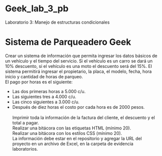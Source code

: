 # Geek_lab_3_pb
Laboratorio 3: Manejo de estructuras condicionales

# Sistema de Parqueadero Geek
Crear un sistema de información que permita ingresar los datos básicos de un vehículo y el tiempo del servicio. Si el vehículo es un carro se dará un 10% descuento, si el vehículo es una moto el descuento será del 15%. El sistema permitirá ingresar el propietario, la placa, el modelo, fecha, hora inicio y cantidad de horas de parqueo. <br/>
El pago por horas es el siguiente: <br/>
-	Las dos primeras horas a 5.000 c/u.
-	Las siguientes tres a 4.000 c/u.
-	Las cinco siguientes a 3.000 c/u.
-	Después de diez horas el costo por cada hora es de 2000 pesos.<br/><br/>
Imprimir toda la información de la factura del cliente, el descuento y el total a pagar.<br/>
Realizar una bitácora con las etiquetas HTML (mínimo 20).<br/>
Realizar una bitácora con los estilos CSS (mínimo 20).<br/>
La información debe estar en el repositorio y agregar la URL del proyecto en un archivo de Excel, en la carpeta de evidencia laboratorios.


